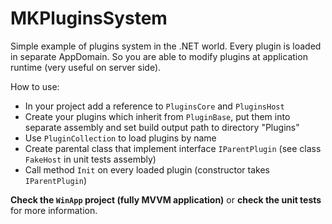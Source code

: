 MKPluginsSystem
===============

Simple example of plugins system in the .NET world. 
Every plugin is loaded in separate AppDomain. So you are able to modify plugins at application runtime (very useful on server side).

How to use:
- In your project add a reference to `PluginsCore` and `PluginsHost` 
- Create your plugins which inherit from `PluginBase`, put them into separate assembly and set build output path to directory "Plugins" 
- Use `PluginCollection` to load plugins by name 
- Create parental class that implement interface `IParentPlugin` (see class `FakeHost` in unit tests assembly) 
- Call method `Init` on every loaded plugin (constructor takes `IParentPlugin`) 

**Check the `WinApp` project (fully MVVM application)** or **check the unit tests** for more information.
